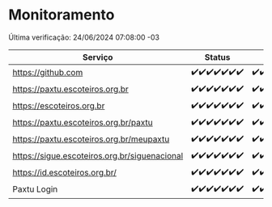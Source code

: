 # Monitoramento

Última verificação: 24/06/2024 07:08:00 -03

|Serviço|Status|Últimas 24h|
|---|---|---|
|https://github.com|<span title="2024-06-17: OK=24">✔️</span><span title="2024-06-18: OK=24">✔️</span><span title="2024-06-19: OK=24">✔️</span><span title="2024-06-20: OK=24">✔️</span><span title="2024-06-21: OK=24">✔️</span><span title="2024-06-22: OK=24">✔️</span><span title="2024-06-23: OK=11">✔️</span>|<span title="23/06/2024 08:03:00 -03 : 200">✔️</span><span title="23/06/2024 09:11:00 -03 : 200">✔️</span><span title="23/06/2024 10:06:00 -03 : 200">✔️</span><span title="23/06/2024 11:06:00 -03 : 200">✔️</span><span title="23/06/2024 12:05:00 -03 : 200">✔️</span><span title="23/06/2024 13:07:00 -03 : 200">✔️</span><span title="23/06/2024 14:03:00 -03 : 200">✔️</span><span title="23/06/2024 15:08:00 -03 : 200">✔️</span><span title="23/06/2024 16:03:00 -03 : 200">✔️</span><span title="23/06/2024 17:07:00 -03 : 200">✔️</span><span title="23/06/2024 18:05:00 -03 : 200">✔️</span><span title="23/06/2024 19:05:00 -03 : 200">✔️</span><span title="23/06/2024 20:07:00 -03 : 200">✔️</span><span title="23/06/2024 21:35:00 -03 : 200">✔️</span><span title="23/06/2024 22:55:00 -03 : 200">✔️</span><span title="23/06/2024 23:27:00 -03 : 200">✔️</span><span title="24/06/2024 00:08:00 -03 : 200">✔️</span><span title="24/06/2024 01:09:00 -03 : 200">✔️</span><span title="24/06/2024 02:07:00 -03 : 200">✔️</span><span title="24/06/2024 03:10:00 -03 : 200">✔️</span><span title="24/06/2024 04:08:00 -03 : 200">✔️</span><span title="24/06/2024 05:10:00 -03 : 200">✔️</span><span title="24/06/2024 06:09:00 -03 : 200">✔️</span><span title="24/06/2024 07:08:00 -03 : 200">✔️</span>|
|https://paxtu.escoteiros.org.br|<span title="2024-06-17: OK=24">✔️</span><span title="2024-06-18: OK=24">✔️</span><span title="2024-06-19: OK=24">✔️</span><span title="2024-06-20: OK=24">✔️</span><span title="2024-06-21: OK=24">✔️</span><span title="2024-06-22: OK=24">✔️</span><span title="2024-06-23: OK=11">✔️</span>|<span title="23/06/2024 08:03:00 -03 : 200">✔️</span><span title="23/06/2024 09:11:00 -03 : 200">✔️</span><span title="23/06/2024 10:06:00 -03 : 200">✔️</span><span title="23/06/2024 11:06:00 -03 : 200">✔️</span><span title="23/06/2024 12:05:00 -03 : 200">✔️</span><span title="23/06/2024 13:07:00 -03 : 200">✔️</span><span title="23/06/2024 14:03:00 -03 : 200">✔️</span><span title="23/06/2024 15:08:00 -03 : 200">✔️</span><span title="23/06/2024 16:03:00 -03 : 200">✔️</span><span title="23/06/2024 17:07:00 -03 : 200">✔️</span><span title="23/06/2024 18:05:00 -03 : 200">✔️</span><span title="23/06/2024 19:05:00 -03 : 200">✔️</span><span title="23/06/2024 20:07:00 -03 : 200">✔️</span><span title="23/06/2024 21:35:00 -03 : 200">✔️</span><span title="23/06/2024 22:55:00 -03 : 200">✔️</span><span title="23/06/2024 23:27:00 -03 : 200">✔️</span><span title="24/06/2024 00:08:00 -03 : 200">✔️</span><span title="24/06/2024 01:09:00 -03 : 200">✔️</span><span title="24/06/2024 02:07:00 -03 : 200">✔️</span><span title="24/06/2024 03:10:00 -03 : 200">✔️</span><span title="24/06/2024 04:08:00 -03 : 200">✔️</span><span title="24/06/2024 05:10:00 -03 : 200">✔️</span><span title="24/06/2024 06:09:00 -03 : 200">✔️</span><span title="24/06/2024 07:08:00 -03 : 200">✔️</span>|
|https://escoteiros.org.br|<span title="2024-06-17: OK=24">✔️</span><span title="2024-06-18: OK=24">✔️</span><span title="2024-06-19: OK=24">✔️</span><span title="2024-06-20: OK=24">✔️</span><span title="2024-06-21: OK=24">✔️</span><span title="2024-06-22: OK=24">✔️</span><span title="2024-06-23: OK=11">✔️</span>|<span title="23/06/2024 08:03:00 -03 : 200">✔️</span><span title="23/06/2024 09:11:00 -03 : 200">✔️</span><span title="23/06/2024 10:06:00 -03 : 200">✔️</span><span title="23/06/2024 11:06:00 -03 : 200">✔️</span><span title="23/06/2024 12:05:00 -03 : 200">✔️</span><span title="23/06/2024 13:07:00 -03 : 200">✔️</span><span title="23/06/2024 14:03:00 -03 : 200">✔️</span><span title="23/06/2024 15:08:00 -03 : 200">✔️</span><span title="23/06/2024 16:03:00 -03 : 200">✔️</span><span title="23/06/2024 17:07:00 -03 : 200">✔️</span><span title="23/06/2024 18:05:00 -03 : 200">✔️</span><span title="23/06/2024 19:05:00 -03 : 200">✔️</span><span title="23/06/2024 20:07:00 -03 : 200">✔️</span><span title="23/06/2024 21:35:00 -03 : 200">✔️</span><span title="23/06/2024 22:55:00 -03 : 200">✔️</span><span title="23/06/2024 23:27:00 -03 : 200">✔️</span><span title="24/06/2024 00:08:00 -03 : 200">✔️</span><span title="24/06/2024 01:09:00 -03 : 200">✔️</span><span title="24/06/2024 02:07:00 -03 : 200">✔️</span><span title="24/06/2024 03:10:00 -03 : 200">✔️</span><span title="24/06/2024 04:08:00 -03 : 200">✔️</span><span title="24/06/2024 05:10:00 -03 : 200">✔️</span><span title="24/06/2024 06:09:00 -03 : 200">✔️</span><span title="24/06/2024 07:08:00 -03 : 200">✔️</span>|
|https://paxtu.escoteiros.org.br/paxtu|<span title="2024-06-17: OK=24">✔️</span><span title="2024-06-18: OK=24">✔️</span><span title="2024-06-19: OK=24">✔️</span><span title="2024-06-20: OK=24">✔️</span><span title="2024-06-21: OK=24">✔️</span><span title="2024-06-22: OK=24">✔️</span><span title="2024-06-23: OK=11">✔️</span>|<span title="23/06/2024 08:03:00 -03 : 200">✔️</span><span title="23/06/2024 09:12:00 -03 : 200">✔️</span><span title="23/06/2024 10:06:00 -03 : 200">✔️</span><span title="23/06/2024 11:06:00 -03 : 200">✔️</span><span title="23/06/2024 12:05:00 -03 : 200">✔️</span><span title="23/06/2024 13:07:00 -03 : 200">✔️</span><span title="23/06/2024 14:03:00 -03 : 200">✔️</span><span title="23/06/2024 15:08:00 -03 : 200">✔️</span><span title="23/06/2024 16:03:00 -03 : 200">✔️</span><span title="23/06/2024 17:07:00 -03 : 200">✔️</span><span title="23/06/2024 18:05:00 -03 : 200">✔️</span><span title="23/06/2024 19:05:00 -03 : 200">✔️</span><span title="23/06/2024 20:07:00 -03 : 200">✔️</span><span title="23/06/2024 21:35:00 -03 : 200">✔️</span><span title="23/06/2024 22:55:00 -03 : 200">✔️</span><span title="23/06/2024 23:27:00 -03 : 200">✔️</span><span title="24/06/2024 00:08:00 -03 : 200">✔️</span><span title="24/06/2024 01:09:00 -03 : 200">✔️</span><span title="24/06/2024 02:07:00 -03 : 200">✔️</span><span title="24/06/2024 03:10:00 -03 : 200">✔️</span><span title="24/06/2024 04:08:00 -03 : 200">✔️</span><span title="24/06/2024 05:10:00 -03 : 200">✔️</span><span title="24/06/2024 06:09:00 -03 : 200">✔️</span><span title="24/06/2024 07:08:00 -03 : 200">✔️</span>|
|https://paxtu.escoteiros.org.br/meupaxtu|<span title="2024-06-17: OK=24">✔️</span><span title="2024-06-18: OK=24">✔️</span><span title="2024-06-19: OK=24">✔️</span><span title="2024-06-20: OK=24">✔️</span><span title="2024-06-21: OK=24">✔️</span><span title="2024-06-22: OK=24">✔️</span><span title="2024-06-23: OK=10">✔️</span>|<span title="23/06/2024 07:08:00 -03 : 200">✔️</span><span title="23/06/2024 08:03:00 -03 : 200">✔️</span><span title="23/06/2024 09:12:00 -03 : 200">✔️</span><span title="23/06/2024 10:06:00 -03 : 200">✔️</span><span title="23/06/2024 11:06:00 -03 : 200">✔️</span><span title="23/06/2024 12:05:00 -03 : 200">✔️</span><span title="23/06/2024 13:07:00 -03 : 200">✔️</span><span title="23/06/2024 14:03:00 -03 : 200">✔️</span><span title="23/06/2024 15:08:00 -03 : 200">✔️</span><span title="23/06/2024 16:03:00 -03 : 200">✔️</span><span title="23/06/2024 17:07:00 -03 : 200">✔️</span><span title="23/06/2024 18:05:00 -03 : 200">✔️</span><span title="23/06/2024 19:05:00 -03 : 200">✔️</span><span title="23/06/2024 20:07:00 -03 : 200">✔️</span><span title="23/06/2024 21:35:00 -03 : 200">✔️</span><span title="23/06/2024 22:55:00 -03 : 200">✔️</span><span title="23/06/2024 23:27:00 -03 : 200">✔️</span><span title="24/06/2024 00:08:00 -03 : 200">✔️</span><span title="24/06/2024 01:09:00 -03 : 200">✔️</span><span title="24/06/2024 02:07:00 -03 : 200">✔️</span><span title="24/06/2024 03:10:00 -03 : 200">✔️</span><span title="24/06/2024 04:08:00 -03 : 200">✔️</span><span title="24/06/2024 05:10:00 -03 : 200">✔️</span><span title="24/06/2024 06:09:00 -03 : 200">✔️</span><span title="24/06/2024 07:08:00 -03 : 200">✔️</span>|
|https://sigue.escoteiros.org.br/siguenacional|<span title="2024-06-17: OK=24">✔️</span><span title="2024-06-18: OK=24">✔️</span><span title="2024-06-19: OK=24">✔️</span><span title="2024-06-20: OK=24">✔️</span><span title="2024-06-21: OK=24">✔️</span><span title="2024-06-22: OK=24">✔️</span><span title="2024-06-23: OK=10">✔️</span>|<span title="23/06/2024 07:08:00 -03 : 200">✔️</span><span title="23/06/2024 08:03:00 -03 : 200">✔️</span><span title="23/06/2024 09:12:00 -03 : 200">✔️</span><span title="23/06/2024 10:06:00 -03 : 200">✔️</span><span title="23/06/2024 11:06:00 -03 : 200">✔️</span><span title="23/06/2024 12:05:00 -03 : 200">✔️</span><span title="23/06/2024 13:07:00 -03 : 200">✔️</span><span title="23/06/2024 14:03:00 -03 : 200">✔️</span><span title="23/06/2024 15:08:00 -03 : 200">✔️</span><span title="23/06/2024 16:03:00 -03 : 200">✔️</span><span title="23/06/2024 17:07:00 -03 : 200">✔️</span><span title="23/06/2024 18:05:00 -03 : 200">✔️</span><span title="23/06/2024 19:05:00 -03 : 200">✔️</span><span title="23/06/2024 20:07:00 -03 : 200">✔️</span><span title="23/06/2024 21:35:00 -03 : 200">✔️</span><span title="23/06/2024 22:55:00 -03 : 200">✔️</span><span title="23/06/2024 23:27:00 -03 : 200">✔️</span><span title="24/06/2024 00:08:00 -03 : 200">✔️</span><span title="24/06/2024 01:09:00 -03 : 200">✔️</span><span title="24/06/2024 02:07:00 -03 : 200">✔️</span><span title="24/06/2024 03:10:00 -03 : 200">✔️</span><span title="24/06/2024 04:08:00 -03 : 200">✔️</span><span title="24/06/2024 05:10:00 -03 : 200">✔️</span><span title="24/06/2024 06:09:00 -03 : 200">✔️</span><span title="24/06/2024 07:08:00 -03 : 200">✔️</span>|
|https://id.escoteiros.org.br/|<span title="2024-06-17: OK=24">✔️</span><span title="2024-06-18: OK=24">✔️</span><span title="2024-06-19: OK=24">✔️</span><span title="2024-06-20: OK=24">✔️</span><span title="2024-06-21: OK=24">✔️</span><span title="2024-06-22: OK=24">✔️</span><span title="2024-06-23: OK=10">✔️</span>|<span title="23/06/2024 07:08:00 -03 : 200">✔️</span><span title="23/06/2024 08:03:00 -03 : 200">✔️</span><span title="23/06/2024 09:12:00 -03 : 200">✔️</span><span title="23/06/2024 10:06:00 -03 : 200">✔️</span><span title="23/06/2024 11:06:00 -03 : 200">✔️</span><span title="23/06/2024 12:05:00 -03 : 200">✔️</span><span title="23/06/2024 13:07:00 -03 : 200">✔️</span><span title="23/06/2024 14:03:00 -03 : 200">✔️</span><span title="23/06/2024 15:08:00 -03 : 200">✔️</span><span title="23/06/2024 16:03:00 -03 : 200">✔️</span><span title="23/06/2024 17:07:00 -03 : 200">✔️</span><span title="23/06/2024 18:05:00 -03 : 200">✔️</span><span title="23/06/2024 19:05:00 -03 : 200">✔️</span><span title="23/06/2024 20:07:00 -03 : 200">✔️</span><span title="23/06/2024 21:35:00 -03 : 200">✔️</span><span title="23/06/2024 22:55:00 -03 : 200">✔️</span><span title="23/06/2024 23:27:00 -03 : 200">✔️</span><span title="24/06/2024 00:08:00 -03 : 200">✔️</span><span title="24/06/2024 01:09:00 -03 : 200">✔️</span><span title="24/06/2024 02:07:00 -03 : 200">✔️</span><span title="24/06/2024 03:10:00 -03 : 200">✔️</span><span title="24/06/2024 04:08:00 -03 : 200">✔️</span><span title="24/06/2024 05:10:00 -03 : 200">✔️</span><span title="24/06/2024 06:09:00 -03 : 200">✔️</span><span title="24/06/2024 07:08:00 -03 : 200">✔️</span>|
|Paxtu Login|<span title="2024-06-17: OK=24">✔️</span><span title="2024-06-18: OK=24">✔️</span><span title="2024-06-19: OK=24">✔️</span><span title="2024-06-20: OK=24">✔️</span><span title="2024-06-21: OK=24">✔️</span><span title="2024-06-22: OK=24">✔️</span><span title="2024-06-23: OK=10">✔️</span>|<span title="23/06/2024 07:08:00 -03 : 200">✔️</span><span title="23/06/2024 08:03:00 -03 : 200">✔️</span><span title="23/06/2024 09:12:00 -03 : 200">✔️</span><span title="23/06/2024 10:06:00 -03 : 200">✔️</span><span title="23/06/2024 11:06:00 -03 : 200">✔️</span><span title="23/06/2024 12:05:00 -03 : 200">✔️</span><span title="23/06/2024 13:07:00 -03 : 200">✔️</span><span title="23/06/2024 14:03:00 -03 : 200">✔️</span><span title="23/06/2024 15:08:00 -03 : 200">✔️</span><span title="23/06/2024 16:03:00 -03 : 200">✔️</span><span title="23/06/2024 17:07:00 -03 : 200">✔️</span><span title="23/06/2024 18:05:00 -03 : 200">✔️</span><span title="23/06/2024 19:05:00 -03 : 200">✔️</span><span title="23/06/2024 20:07:00 -03 : 200">✔️</span><span title="23/06/2024 21:35:00 -03 : 200">✔️</span><span title="23/06/2024 22:55:00 -03 : 200">✔️</span><span title="23/06/2024 23:27:00 -03 : 200">✔️</span><span title="24/06/2024 00:08:00 -03 : 200">✔️</span><span title="24/06/2024 01:09:00 -03 : 200">✔️</span><span title="24/06/2024 02:07:00 -03 : 200">✔️</span><span title="24/06/2024 03:10:00 -03 : 200">✔️</span><span title="24/06/2024 04:08:00 -03 : 200">✔️</span><span title="24/06/2024 05:10:00 -03 : 200">✔️</span><span title="24/06/2024 06:09:00 -03 : 200">✔️</span><span title="24/06/2024 07:08:00 -03 : 200">✔️</span>|
